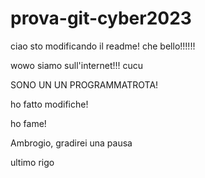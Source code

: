 # prova-git-cyber2023

ciao sto modificando il readme!
che bello!!!!!!

wowo siamo sull'internet!!!
cucu

SONO UN UN PROGRAMMATROTA!

ho fatto modifiche!

ho fame!

Ambrogio, gradirei una pausa

ultimo rigo
